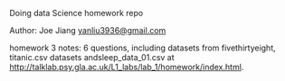 Doing data Science homework repo

Author: Joe Jiang yanliu3936@gmail.com

homework 3 notes: 6 questions, including datasets from fivethirtyeight, titanic.csv datasets andsleep_data_01.csv at http://talklab.psy.gla.ac.uk/L1_labs/lab_1/homework/index.html. 




